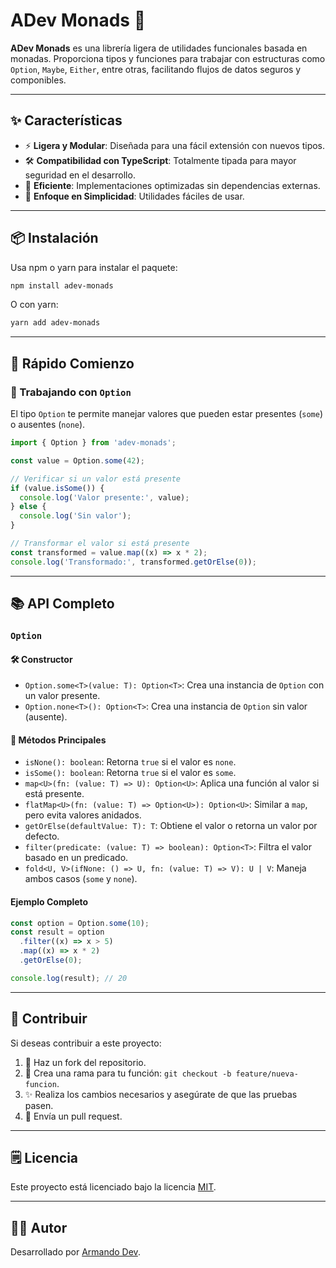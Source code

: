 # ADev Monads 🚀

**ADev Monads** es una librería ligera de utilidades funcionales basada en monadas. Proporciona tipos y funciones para trabajar con estructuras como `Option`, `Maybe`, `Either`, entre otras, facilitando flujos de datos seguros y componibles.

---

## ✨ Características

- ⚡ **Ligera y Modular**: Diseñada para una fácil extensión con nuevos tipos.
- 🛠️ **Compatibilidad con TypeScript**: Totalmente tipada para mayor seguridad en el desarrollo.
- 🌟 **Eficiente**: Implementaciones optimizadas sin dependencias externas.
- 🔦 **Enfoque en Simplicidad**: Utilidades fáciles de usar.

---

## 📦 Instalación

Usa npm o yarn para instalar el paquete:

```bash
npm install adev-monads
```

O con yarn:

```bash
yarn add adev-monads
```

---

## 🚀 Rápido Comienzo

### 🧹 Trabajando con `Option`

El tipo `Option` te permite manejar valores que pueden estar presentes (`some`) o ausentes (`none`).

```typescript
import { Option } from 'adev-monads';

const value = Option.some(42);

// Verificar si un valor está presente
if (value.isSome()) {
  console.log('Valor presente:', value);
} else {
  console.log('Sin valor');
}

// Transformar el valor si está presente
const transformed = value.map((x) => x * 2);
console.log('Transformado:', transformed.getOrElse(0));
```

---

## 📚 API Completo

### `Option`

#### 🛠️ Constructor

- `Option.some<T>(value: T): Option<T>`: Crea una instancia de `Option` con un valor presente.
- `Option.none<T>(): Option<T>`: Crea una instancia de `Option` sin valor (ausente).

#### 🚨 Métodos Principales

- `isNone(): boolean`: Retorna `true` si el valor es `none`.
- `isSome(): boolean`: Retorna `true` si el valor es `some`.
- `map<U>(fn: (value: T) => U): Option<U>`: Aplica una función al valor si está presente.
- `flatMap<U>(fn: (value: T) => Option<U>): Option<U>`: Similar a `map`, pero evita valores anidados.
- `getOrElse(defaultValue: T): T`: Obtiene el valor o retorna un valor por defecto.
- `filter(predicate: (value: T) => boolean): Option<T>`: Filtra el valor basado en un predicado.
- `fold<U, V>(ifNone: () => U, fn: (value: T) => V): U | V`: Maneja ambos casos (`some` y `none`).

#### Ejemplo Completo

```typescript
const option = Option.some(10);
const result = option
  .filter((x) => x > 5)
  .map((x) => x * 2)
  .getOrElse(0);

console.log(result); // 20
```

---

## 🤝 Contribuir

Si deseas contribuir a este proyecto:

1. 🍷 Haz un fork del repositorio.
2. 🌱 Crea una rama para tu función: `git checkout -b feature/nueva-funcion`.
3. ✨ Realiza los cambios necesarios y asegúrate de que las pruebas pasen.
4. 🔄 Envía un pull request.

---

## 🗒 Licencia

Este proyecto está licenciado bajo la licencia [MIT](LICENSE).

---

## 👨‍💻 Autor

Desarrollado por [Armando Dev](https://armandodev.vercel.app).

